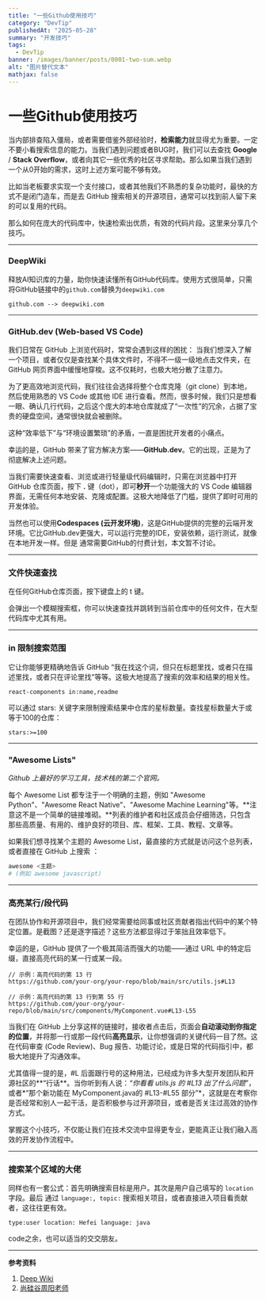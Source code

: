 ```yaml
---
title: "一些Github使用技巧"  
category: "DevTip"  
publishedAt: "2025-05-28"  
summary: "开发技巧"  
tags:  
  - DevTip
banner: /images/banner/posts/0001-two-sum.webp 
alt: "图片替代文本"  
mathjax: false
---
```


#  一些Github使用技巧





当内部排查陷入僵局，或者需要借鉴外部经验时，**检索能力**就显得尤为重要。一定不要小看搜索信息的能力。当我们遇到问题或者BUG时，我们可以去查找 **Google**  /  **Stack Overflow**，或者向其它一些优秀的社区寻求帮助。那么如果当我们遇到一个从0开始的需求，这时上述方案可能不够有效。

比如当老板要求实现一个支付接口，或者其他我们不熟悉的复杂功能时，最快的方式不是闭门造车，而是去 GitHub 搜索相关的开源项目，通常可以找到前人留下来的可以复用的代码。

那么如何在庞大的代码库中，快速检索出优质，有效的代码片段。这里来分享几个技巧。

---

### **DeepWiki**

释放AI知识库的力量，助你快速读懂所有GitHub代码库。使用方式很简单，只需将GitHub链接中的`github.com`替换为`deepwiki.com`

```shell
github.com --> deepwiki.com
```

---

### **GitHub.dev (Web-based VS Code)**

我们日常在 GitHub 上浏览代码时，常常会遇到这样的困扰： 当我们想深入了解一个项目，或者仅仅是查找某个具体文件时，不得不一级一级地点击文件夹，在 GitHub 网页界面中缓慢地穿梭。这不仅耗时，也极大地分散了注意力。

 为了更高效地浏览代码，我们往往会选择将整个仓库克隆（git clone）到本地，然后使用熟悉的 VS Code 或其他 IDE 进行查看。然而，很多时候，我们只是想看一眼、确认几行代码，之后这个庞大的本地仓库就成了“一次性”的冗余，占据了宝贵的硬盘空间，通常很快就会被删除。

这种“效率低下”与“环境设置繁琐”的矛盾，一直是困扰开发者的小痛点。

幸运的是，GitHub 带来了官方解决方案——**GitHub.dev**。它的出现，正是为了彻底解决上述问题。

当我们需要快速查看、浏览或进行轻量级代码编辑时，只需在浏览器中打开 GitHub 仓库页面，按下 **.** 键（dot），即可**秒开**一个功能强大的 VS Code 编辑器界面，无需任何本地安装、克隆或配置。这极大地降低了门槛，提供了即时可用的开发体验。



当然也可以使用**Codespaces (云开发环境)**，这是GitHub提供的完整的云端开发环境。它比GitHub.dev更强大，可以运行完整的IDE，安装依赖，运行测试，就像在本地开发一样。但是 通常需要GitHub的付费计划，本文暂不讨论。

---

### **文件快速查找** 

 在任何GitHub仓库页面，按下键盘上的 t 键。

会弹出一个模糊搜索框，你可以快速查找并跳转到当前仓库中的任何文件，在大型代码库中尤其有用。

---

###  **in 限制搜索范围**

它让你能够更精确地告诉 GitHub “我在找这个词，但只在标题里找，或者只在描述里找，或者只在评论里找”等等。这极大地提高了搜索的效率和结果的相关性。

```
react-components in:name,readme
```

可以通过 stars: 关键字来限制搜索结果中仓库的星标数量。查找星标数量大于或等于100的仓库：

```
stars:>=100
```

---

###  **"Awesome Lists"**

*Github 上最好的学习工具，技术栈的第二个官网。*

每个 Awesome List 都专注于一个明确的主题，例如 "Awesome Python"、"Awesome React Native"、"Awesome Machine Learning"等。**注意这不是一个简单的链接堆砌。**列表的维护者和社区成员会仔细筛选，只包含那些高质量、有用的、维护良好的项目、库、框架、工具、教程、文章等。

如果我们想寻找某个主题的 Awesome List，最直接的方式就是访问这个总列表，或者直接在 GitHub 上搜索 ：

```python
awesome <主题> 
# (例如 awesome javascript)
```

---

### **高亮某行/段代码**

在团队协作和开源项目中，我们经常需要给同事或社区贡献者指出代码中的某个特定位置。是截图？还是逐字描述？这些方法都显得过于笨拙且效率低下。

幸运的是，GitHub 提供了一个极其简洁而强大的功能——通过 URL 中的特定后缀，直接高亮代码的某一行或某一段。

```shell
// 示例：高亮代码的第 13 行
https://github.com/your-org/your-repo/blob/main/src/utils.js#L13

// 示例：高亮代码的第 13 行到第 55 行
https://github.com/your-org/your-repo/blob/main/src/components/MyComponent.vue#L13-L55
```



当我们在 GitHub 上分享这样的链接时，接收者点击后，页面会**自动滚动到你指定的位置**，并将那一行或那一段代码**高亮显示**，让你想强调的关键代码一目了然。这在代码审查 (Code Review)、Bug 报告、功能讨论，或是日常的代码指引中，都极大地提升了沟通效率。

尤其值得一提的是，#L 后面跟行号的这种用法，已经成为许多大型开发团队和开源社区的**“行话**。当你听到有人说：*“你看看 utils.js 的 #L13 出了什么问题*”，或者*“那个新功能在 MyComponent.java的 #L13-#L55 部分”*，这就是在考察你是否经常和别人一起干活，是否积极参与过开源项目，或者是否关注过高效的协作方式。

掌握这个小技巧，不仅能让我们在技术交流中显得更专业，更能真正让我们融入高效的开发协作流程中。

---

### **搜索某个区域的大佬**

同样也有一套公式：首先明确搜索目标是用户。其次是用户自己填写的 `location` 字段。最后 通过 `language:, topic:` 搜索相关项目，或者直接进入项目看贡献者，这往往更有效。

```
type:user location: Hefei language: java
```

code之余，也可以适当的交交朋友。



---

**参考资料**

1. [Deep Wiki](https://deepwiki.org/) 
2. [尚硅谷周阳老师](https://www.bilibili.com/video/BV18b411M7xz?spm_id_from=333.788.videopod.episodes&vd_source=e21e063e621dfddd56692c536c0b719f&p=113) 